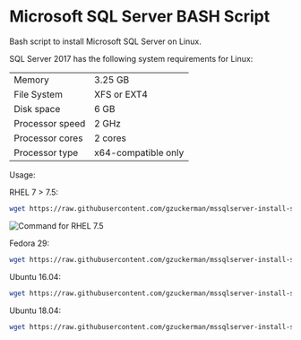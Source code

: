 # Microsoft SQL Server BASH Script

Bash script to install Microsoft SQL Server on Linux.

SQL Server 2017 has the following system requirements for Linux:

|   |        |
| ------------- |:--------------|
| Memory        | 3.25 GB |
| File System   | XFS or EXT4 |
| Disk space	      | 6 GB     |
| Processor speed   | 2 GHz      |
| Processor cores   | 2 cores |
| Processor type    | x64-compatible only  |

Usage:

RHEL 7 > 7.5:

```bash
wget https://raw.githubusercontent.com/gzuckerman/mssqlserver-install-script/master/mssqlserver-rhel-75.sh && chmod u+x mssqlserver-rhel.sh && sudo ./mssqlserver-rhel.sh

```
![Command for RHEL 7.5](https://s3.gregoryzuckerman.dev/rhel75.svg)

Fedora 29:

```bash
wget https://raw.githubusercontent.com/gzuckerman/mssqlserver-install-script/master/mssqlserver-fedora-29.sh && chmod u+x mssqlserver-rhel.sh && sudo ./mssqlserver-rhel.sh

```

Ubuntu 16.04:

```bash
wget https://raw.githubusercontent.com/gzuckerman/mssqlserver-install-script/master/mssqlserver-ubuntu-16.04.sh && chmod u+x mssqlserver-ubuntu.sh && sudo ./mssqlserver-ubuntu.sh

```

Ubuntu 18.04:

```bash
wget https://raw.githubusercontent.com/gzuckerman/mssqlserver-install-script/master/mssqlserver-ubuntu-18.04.sh && chmod u+x mssqlserver-ubuntu.sh && sudo ./mssqlserver-ubuntu.sh

```
